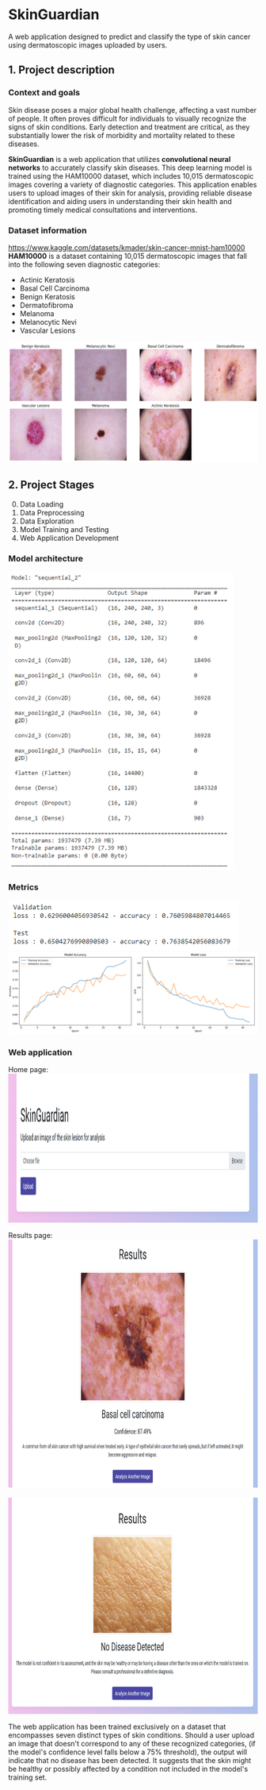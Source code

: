 # SkinGuardian
 A web application designed to predict and classify the type of skin cancer using dermatoscopic images uploaded by users.

## 1. Project description
### Context and goals
Skin disease poses a major global health challenge, affecting a vast number of people. It often proves difficult for individuals to visually recognize the signs of skin conditions. Early detection and treatment are critical, as they substantially lower the risk of morbidity and mortality related to these diseases.

**SkinGuardian** is a web application that utilizes **convolutional neural networks** to accurately classify skin diseases. This deep learning model is trained using the HAM10000 dataset, which includes 10,015 dermatoscopic images covering a variety of diagnostic categories. This application enables users to upload images of their skin for analysis, providing reliable disease identification and aiding users in understanding their skin health and promoting timely medical consultations and interventions.

### Dataset information
https://www.kaggle.com/datasets/kmader/skin-cancer-mnist-ham10000 <br>
**HAM10000** is a dataset containing 10,015 dermatoscopic images that fall into the following seven diagnostic categories:
- Actinic Keratosis
- Basal Cell Carcinoma
- Benign Keratosis
- Dermatofibroma
- Melanoma
- Melanocytic Nevi
- Vascular Lesions
  
<img src="/images/dataset image.png"><br>

 ## 2. Project Stages
 0. Data Loading
 1. Data Preprocessing
 2. Data Exploration
 3. Model Training and Testing
 4. Web Application Development

### Model architecture
<img src="/images/model architecture.png" height="600"><br>

### Metrics
<img src="/images/metrics.png"><br>
<img src="/images/metrics curves.png"><br>

### Web application
Home page:
<img src="/images/website home.png" height="300"><br>

Results page:<br>
<img src="/images/website results 1.png" height="500"><br><br>
<img src="/images/website results 2.png" height="436"><br>

The web application has been trained exclusively on a dataset that encompasses seven distinct types of skin conditions. Should a user upload an image that doesn't correspond to any of these recognized categories, (if the model's confidence level falls below a 75% threshold), the output will indicate that no disease has been detected. It suggests that the skin might be healthy or possibly affected by a condition not included in the model's training set.
